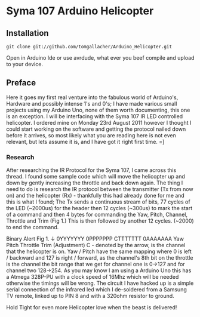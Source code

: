 # Syma 107 Arduino Helicopter

## Installation
	git clone git://github.com/tomgallacher/Arduino_Helicopter.git
Open in Arduino Ide or use avrdude, what ever you beef compile and upload to your device.

## Preface 

Here it goes my first real venture into the fabulous world of Arduino's, Hardware and possibly intense 1's and 0's; I have made various small projects using my Arduino Uno, none of them worth documenting, this one is an exception.
I will be interfacing with the Syma 107 IR LED controlled helicopter. I ordered mine on Monday 23rd August 2011 however I thought I could start working on the software and getting the protocol nailed down before it arrives, so most likely what you are reading here is not even relevant, but lets assume it is, and I have got it right first time. =]

### Research
After researching the IR Protocol for the Syma 107, I came across this thread. I found some sample code which will move the helicopter up and down by gently increasing the throttle and back down again. The thing I need to do is research the IR protocol between the transmitter (Tx from now on) and the helicopter (Rx) - thankfully this had already done for me and this is what I found; The Tx sends a continuous stream of bits, 77 cycles of the LED (~2000us) for the header then 12 cycles (~300us) to mark the start of a command and then 4 bytes for commanding the Yaw, Pitch, Channel, Throttle and Trim (Fig 1.) This is then followed by another 12 cycles. (~2000) to end the command.

Binary Alert
			Fig 1.                ↓
			0YYYYYYY   0PPPPPPP   CTTTTTTT   0AAAAAAA
			Yaw        Pitch      Throttle   Trim (Adjustment)
C - denoted by the arrow, is the channel that the helicopter is on. Yaw / Pitch have the same mapping where 0 is left / backward and 127 is right / forward, as the channel's 8th bit on the throttle is the channel the bit range that we get for channel one is 0->127 and for channel two 128->254. 
As you may know I am using a Arduino Uno this has a Atmega 328P-PU with a clock speed of 16Mhz which will be needed otherwise the timings will be wrong. The circuit I have hacked up is a simple serial connection of the infrared led which I de-soldered from a Samsung TV remote, linked up to PIN 8 and with a 320ohm resistor to ground.

Hold Tight for even more Helicopter love when the beast is delivered!
